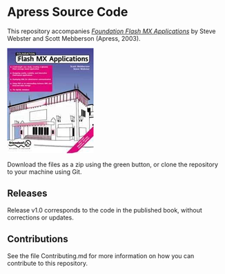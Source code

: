 # Apress Source Code

This repository accompanies [*Foundation Flash MX Applications*](http://www.apress.com/9781590591680) by Steve Webster and Scott Mebberson (Apress, 2003).

![Cover image](9781590591680.jpg)

Download the files as a zip using the green button, or clone the repository to your machine using Git.

## Releases

Release v1.0 corresponds to the code in the published book, without corrections or updates.

## Contributions

See the file Contributing.md for more information on how you can contribute to this repository.
